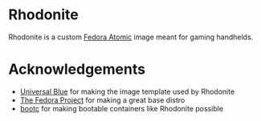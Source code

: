# Rhodonite
Rhodonite is a custom [Fedora Atomic](https://fedoraproject.org/atomic-desktops/) image meant for gaming handhelds.


# Acknowledgements
- [Universal Blue](https://universal-blue.org/) for making the image template used by Rhodonite
- [The Fedora Project](https://fedoraproject.org/) for making a great base distro
- [bootc](https://github.com/bootc-dev/bootc) for making bootable containers like Rhodonite possible
